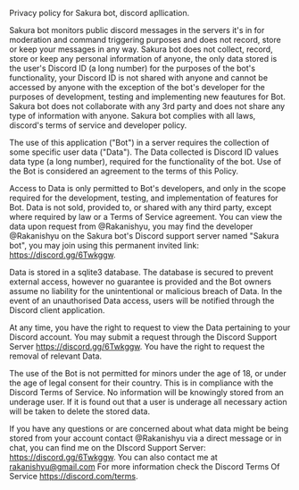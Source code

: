 Privacy policy for Sakura bot, discord apllication.

Sakura bot monitors public discord messages in the servers it's in for moderation and command triggering purposes and does not record, store or keep your messages in any way.
Sakura bot does not collect, record, store or keep any personal information of anyone, the only data stored is the user's Discord ID (a long number) for the purposes of the bot's functionality, your Discord ID is not shared with anyone and cannot be accessed by anyone with the exception of the bot's developer for the purposes of development, testing and implementing new feautures for Bot.
Sakura bot does not collaborate with any 3rd party and does not share any type of information with anyone.
Sakura bot complies with all laws, discord's terms of service and developer policy.

The use of this application ("Bot") in a server requires the collection of some specific user data ("Data"). The Data collected is Discord ID values data type (a long number), required for the functionality of the bot. Use of the Bot is considered an agreement to the terms of this Policy.

Access to Data is only permitted to Bot's developers, and only in the scope required for the development, testing, and implementation of features for Bot. Data is not sold, provided to, or shared with any third party, except where required by law or a Terms of Service agreement.
You can view the data upon request from @Rakanishyu, you may find the developer @Rakanishyu on the Sakura bot's Discord support server named "Sakura bot", you may join using this permanent invited link: https://discord.gg/6Twkggw.

Data is stored in a sqlite3 database. The database is secured to prevent external access, however no guarantee is provided and the Bot owners assume no liability for the unintentional or malicious breach of Data. In the event of an unauthorised Data access, users will be notified through the Discord client application.

At any time, you have the right to request to view the Data pertaining to your Discord account. You may submit a request through the Discord Support Server https://discord.gg/6Twkggw. 
You have the right to request the removal of relevant Data.

The use of the Bot is not permitted for minors under the age of 18, or under the age of legal consent for their country. This is in compliance with the Discord Terms of Service. No information will be knowingly stored from an underage user. If it is found out that a user is underage all necessary action will be taken to delete the stored data.

If you have any questions or are concerned about what data might be being stored from your account contact @Rakanishyu via a direct message or in chat, you can find me on the DIscord Support Server: https://discord.gg/6Twkggw. You can also contact me at rakanishyu@gmail.com
For more information check the Discord Terms Of Service https://discord.com/terms. 
